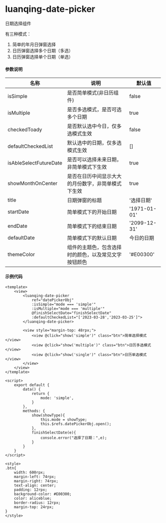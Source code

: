 # luanqing-date-picker
日期选择组件

有三种模式：
1. 简单的年月日弹窗选择
2. 日历弹窗选择多个日期（多选）
3. 日历弹窗选择单个日期（单选）

#### 参数说明
名称|说明|默认值
--|--|--
isSimple|是否简单模式(非日历组件)| false
isMultiple|是否多选模式，是否可选多个日期| true
checkedToady|是否默认选中今日，仅多选模式生效|false
defaultCheckedList|默认选中的日期，仅多选模式生效| []
isAbleSelectFutureDate|是否可以选择未来日期，非简单模式下生效|true
showMonthOnCenter|是否在日历中间显示大大的月份数字，非简单模式下生效|true
title|日期弹窗的标题|'选择日期'
startDate|简单模式下的开始日期| '1971-01-01'
endDate|简单模式下的结束日期| '2099-12-31'
defaultDate|简单模式下的默认日期| 今日的日期
themeColor|组件的主题色，包含选择时的颜色，以及常见文字按钮颜色|'#E00300'

#### 示例代码
```
<template>
	<view>
		<luanqing-date-picker 
			ref="datePickerObj" 
			:isSimple="mode === 'simple'" 
			:isMultiple="mode === 'multiple'" 
			@finishSelectDate="finishSelectDate" 
			:defaultCheckedList="['2023-03-28','2023-03-25']">
		</luanqing-date-picker>
		
		<view style="margin-top: 48rpx;">
			<view @click="show('simple')" class="btn">简单选择模式</view>
			<view @click="show('multiple')" class="btn">日历多选模式</view>
			<view @click="show('single')" class="btn">日历单选模式</view>
		</view>	
	</view>
</template>

<script>
	export default {
		data() {
			return {
				mode: 'simple',
			}
		},
		methods: {
			show(showType){
				this.mode = showType;
				this.$refs.datePickerObj.open();
			},
			finishSelectDate(e){
				console.error("选择了日期：",e);
			}
		}
	}
</script>

<style>
.btn{
	width: 600rpx;
	margin-left: 74rpx;
	margin-right: 74rpx;
	text-align: center;
	padding: 12rpx;
	background-color: #E00300;
	color: aliceblue;
	border-radius: 12rpx;
	margin-top: 24rpx;
}
</style>

```